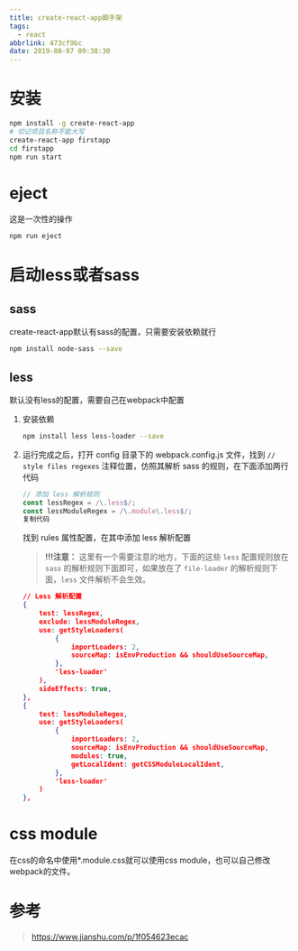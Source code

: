 ```yaml
---
title: create-react-app脚手架
tags:
  - react
abbrlink: 473cf9bc
date: 2019-08-07 09:38:30
---
```


# 安装

```bash
npm install -g create-react-app
# 切记项目名称不能大写
create-react-app firstapp
cd firstapp
npm run start
```

# eject

这是一次性的操作

```bash
npm run eject
```

# 启动less或者sass

## sass

create-react-app默认有sass的配置，只需要安装依赖就行

```bash
npm install node-sass --save
```

## less

默认没有less的配置，需要自己在webpack中配置

1. 安装依赖

   ```bash
   npm install less less-loader --save
   ```
2. 运行完成之后，打开 config 目录下的 webpack.config.js 文件，找到 `// style files regexes` 注释位置，仿照其解析 sass 的规则，在下面添加两行代码

   ```js
   // 添加 less 解析规则
   const lessRegex = /\.less$/;
   const lessModuleRegex = /\.module\.less$/;
   复制代码
   ```

   找到 rules 属性配置，在其中添加 less 解析配置

   > **!!!注意：** 这里有一个需要注意的地方，下面的这些 `less` 配置规则放在 `sass` 的解析规则下面即可，如果放在了 `file-loader` 的解析规则下面，`less` 文件解析不会生效。

   ```json
   // Less 解析配置
   {
       test: lessRegex,
       exclude: lessModuleRegex,
       use: getStyleLoaders(
           {
               importLoaders: 2,
               sourceMap: isEnvProduction && shouldUseSourceMap,
           },
           'less-loader'
       ),
       sideEffects: true,
   },
   {
       test: lessModuleRegex,
       use: getStyleLoaders(
           {
               importLoaders: 2,
               sourceMap: isEnvProduction && shouldUseSourceMap,
               modules: true,
               getLocalIdent: getCSSModuleLocalIdent,
           },
           'less-loader'
       )
   },
   ```


# css module

在css的命名中使用*.module.css就可以使用css module，也可以自己修改webpack的文件。

# 参考

> <https://www.jianshu.com/p/1f054623ecac>